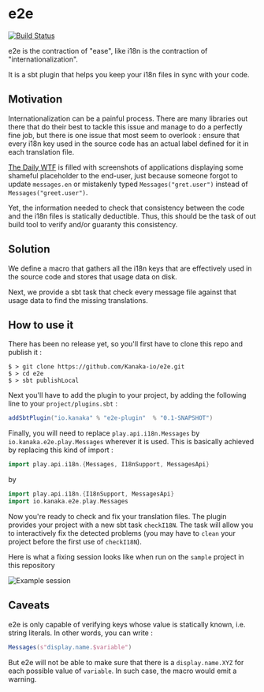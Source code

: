 # e2e

[![Build Status](https://travis-ci.org/Kanaka-io/e2e.svg?branch=master)](https://travis-ci.org/Kanaka-io/e2e)

e2e is the contraction of "ease", like i18n is the contraction of "internationalization".

It is a sbt plugin that helps you keep your i18n files in sync with your code.

## Motivation

Internationalization can be a painful process. There are many libraries out there that do their best to tackle this issue 
and manage to do a perfectly fine job, but there is one issue that most seem to overlook : ensure that every i18n key
used in the source code has an actual label defined for it in each translation file.

[The Daily WTF](http://www.thedailywtf.com/) is filled with screenshots of applications displaying some shameful placeholder
to the end-user, just because someone forgot to update `messages.en` or mistakenly typed `Messages("gret.user")` instead of 
`Messages("greet.user")`.
 
Yet, the information needed to check that consistency between the code and the i18n files is statically deductible. Thus,
this should be the task of out build tool to verify and/or guaranty this consistency.
 
## Solution

We define a macro that gathers all the i18n keys that are effectively used in the source code and stores that usage data on disk.

Next, we provide a sbt task that check every message file against that usage data to find the missing translations.

## How to use it

There has been no release yet, so you'll first have to clone this repo and publish it : 

```
$ > git clone https://github.com/Kanaka-io/e2e.git
$ > cd e2e
$ > sbt publishLocal
```

Next you'll have to add the plugin to your project, by adding the following line to your `project/plugins.sbt` :

```scala
addSbtPlugin("io.kanaka" % "e2e-plugin"  % "0.1-SNAPSHOT")
```

Finally, you will need to replace `play.api.i18n.Messages` by `io.kanaka.e2e.play.Messages` wherever it is used. 
This is basically achieved by replacing this kind of import :

```scala
import play.api.i18n.{Messages, I18nSupport, MessagesApi}
```

by

```scala
import play.api.i18n.{I18nSupport, MessagesApi}
import io.kanaka.e2e.play.Messages
```

Now you're ready to check and fix your translation files. The plugin provides your project with a new sbt task `checkI18N`.
The task will allow you to interactively fix the detected problems (you may have to `clean` your project before the first 
use of `checkI18N`).

Here is what a fixing session looks like when run on the `sample` project in this repository

![Example session](http://i.imgur.com/ewjGM9p.gif)

## Caveats

e2e is only capable of verifying keys whose value is statically known, i.e. string literals.
In other words, you can write :

```scala
Messages(s"display.name.$variable")
```

But e2e will not be able to make sure that there is a `display.name.XYZ` for each possible value of `variable`.
In such case, the macro would emit a warning.
